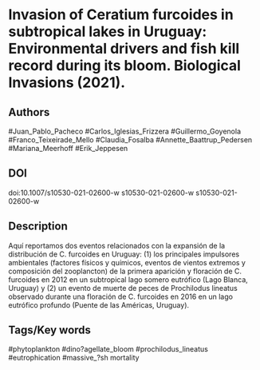 # Invasion of Ceratium furcoides in subtropical lakes in Uruguay: Environmental drivers and fish kill record during its bloom. Biological Invasions (2021).
## Authors
#Juan_Pablo_Pacheco #Carlos_Iglesias_Frizzera #Guillermo_Goyenola #Franco_Teixeirade_Mello #Claudia_Fosalba #Annette_Baattrup_Pedersen #Mariana_Meerhoff #Erik_Jeppesen 
## DOI
 doi:10.1007/s10530-021-02600-w 
s10530-021-02600-w
s10530-021-02600-w
## Description
Aquí reportamos dos eventos relacionados con la expansión de la distribución de C. furcoides en Uruguay: (1) los principales impulsores ambientales (factores físicos y químicos, eventos de vientos extremos y composición del zooplancton) de la primera aparición y floración de C. furcoides en 2012 en un subtropical lago somero eutrófico (Lago Blanca, Uruguay) y (2) un evento de muerte de peces de Prochilodus lineatus observado durante una floración de C. furcoides en 2016 en un lago eutrófico profundo (Puente de las Américas, Uruguay).
## Tags/Key words
#phytoplankton #dino?agellate_bloom #prochilodus_lineatus #eutrophication #massive_?sh
mortality 